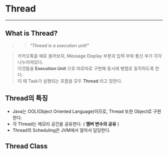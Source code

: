 # Thread
---
## What is Thread?
>> *"Thread is a execution unit!"*    

> 카카오톡을 예로 들어보자, Message Display 부분과 입력 부와 통신 부가 각각 나누어져있다.  
> 이것들을 __Execution Unit__ 으로 따로따로 구현해 동시에 병렬로 동작하도록 한다.   
> 이 때 Task가 실행되는 흐름을 모두 __Thread__ 라고 칭한다.  

## Thread의 특징
- Java는 OOL(Object Oriented Language)이므로, Thread 또한 Object로 구현한다.
- 각 Thread는 메모리 공간을 공유한다. ( __멤버 변수의 공유__ )
- Thread의 Scheduling은 JVM에서 알아서 담당한다.

## Thread Class
